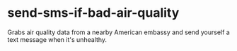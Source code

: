 # send-sms-if-bad-air-quality
Grabs air quality data from a nearby American embassy and send yourself a text message when it's unhealthy.
